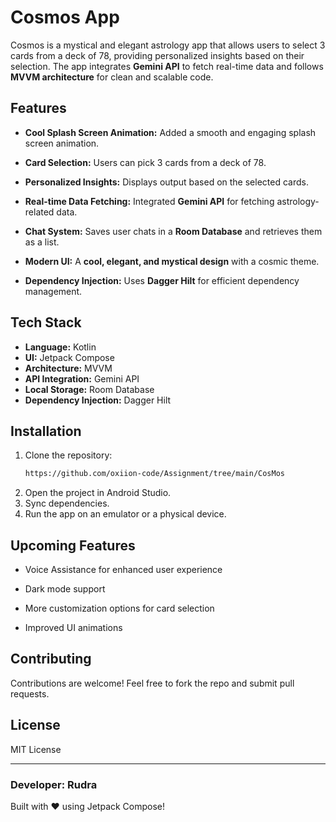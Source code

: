# Cosmos App

Cosmos is a mystical and elegant astrology app that allows users to select 3 cards from a deck of 78, providing personalized insights based on their selection. The app integrates **Gemini API** to fetch real-time data and follows **MVVM architecture** for clean and scalable code.

## Features

- **Cool Splash Screen Animation:** Added a smooth and engaging splash screen animation.

- **Card Selection:** Users can pick 3 cards from a deck of 78.

- **Personalized Insights:** Displays output based on the selected cards.

- **Real-time Data Fetching:** Integrated **Gemini API** for fetching astrology-related data.

- **Chat System:** Saves user chats in a **Room Database** and retrieves them as a list.

- **Modern UI:** A **cool, elegant, and mystical design** with a cosmic theme.

- **Dependency Injection:** Uses **Dagger Hilt** for efficient dependency management.

## Tech Stack

- **Language:** Kotlin
- **UI:** Jetpack Compose
- **Architecture:** MVVM
- **API Integration:** Gemini API
- **Local Storage:** Room Database
- **Dependency Injection:** Dagger Hilt

## Installation

1. Clone the repository:
   ```bash
   https://github.com/oxiion-code/Assignment/tree/main/CosMos
   ```
2. Open the project in Android Studio.
3. Sync dependencies.
4. Run the app on an emulator or a physical device.

## Upcoming Features

- Voice Assistance for enhanced user experience

- Dark mode support

- More customization options for card selection

- Improved UI animations

## Contributing

Contributions are welcome! Feel free to fork the repo and submit pull requests.

## License

MIT License

---

### Developer: Rudra

Built with ❤️ using Jetpack Compose!
